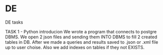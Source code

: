 # DE
DE tasks

TASK 1 - Python introducion
We wrote a program that connects to postgre DBMS. 
We open 2 json files and sending them INTO DBMS to fill 2 created tables in DB.
After we made a queries and results saved to .json or .xml file up to user choise.
Also we add indexes on tables if they not EXISTS.
